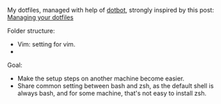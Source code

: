 My dotfiles, managed with help of
[dotbot](https://github.com/anishathalye/dotbot), strongly inspired by this
post: [Managing your dotfiles](https://github.com/anishathalye/dotbot)

Folder structure:
- Vim: setting for vim.
-

Goal:
- Make the setup steps on another machine become easier.
- Share common setting between bash and zsh, as the default shell is always bash, and for some machine, that's not easy to install zsh.

